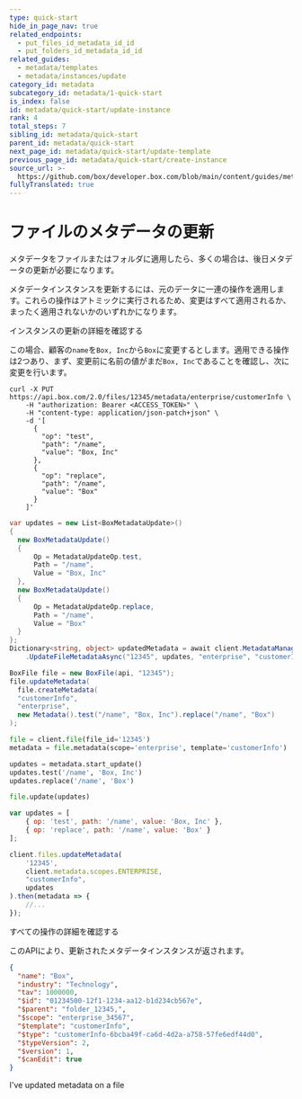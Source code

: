 ```yaml
---
type: quick-start
hide_in_page_nav: true
related_endpoints:
  - put_files_id_metadata_id_id
  - put_folders_id_metadata_id_id
related_guides:
  - metadata/templates
  - metadata/instances/update
category_id: metadata
subcategory_id: metadata/1-quick-start
is_index: false
id: metadata/quick-start/update-instance
rank: 4
total_steps: 7
sibling_id: metadata/quick-start
parent_id: metadata/quick-start
next_page_id: metadata/quick-start/update-template
previous_page_id: metadata/quick-start/create-instance
source_url: >-
  https://github.com/box/developer.box.com/blob/main/content/guides/metadata/1-quick-start/4-update-instance.md
fullyTranslated: true
---
```

# ファイルのメタデータの更新 

メタデータをファイルまたはフォルダに適用したら、多くの場合は、後日メタデータの更新が必要になります。

メタデータインスタンスを更新するには、元のデータに一連の操作を適用します。これらの操作はアトミックに実行されるため、変更はすべて適用されるか、まったく適用されないかのいずれかになります。

<CTA to="g://metadata/instances/update">

インスタンスの更新の詳細を確認する

</CTA>

この場合、顧客の`name`を`Box, Inc`から`Box`に変更するとします。適用できる操作は2つあり、まず、変更前に名前の値がまだ`Box, Inc`であることを確認し、次に変更を行います。

<Tabs>

<Tab title="cURL">

```curl
curl -X PUT https://api.box.com/2.0/files/12345/metadata/enterprise/customerInfo \
    -H "authorization: Bearer <ACCESS_TOKEN>" \
    -H "content-type: application/json-patch+json" \
    -d '[
      {
        "op": "test",
        "path": "/name",
        "value": "Box, Inc"
      },
      {
        "op": "replace",
        "path": "/name",
        "value": "Box"
      }
    ]'

```

</Tab>

<Tab title=".NET">

```csharp
var updates = new List<BoxMetadataUpdate>()
{
  new BoxMetadataUpdate()
  {
      Op = MetadataUpdateOp.test,
      Path = "/name",
      Value = "Box, Inc"
  },
  new BoxMetadataUpdate()
  {
      Op = MetadataUpdateOp.replace,
      Path = "/name",
      Value = "Box"
  }
};
Dictionary<string, object> updatedMetadata = await client.MetadataManager
    .UpdateFileMetadataAsync("12345", updates, "enterprise", "customerInfo");

```

</Tab>

<Tab title="Java">

```java
BoxFile file = new BoxFile(api, "12345");
file.updateMetadata(
  file.createMetadata(
  "customerInfo",
  "enterprise",
  new Metadata().test("/name", "Box, Inc").replace("/name", "Box")
);

```

</Tab>

<Tab title="Python">

```python
file = client.file(file_id='12345')
metadata = file.metadata(scope='enterprise', template='customerInfo')

updates = metadata.start_update()
updates.test('/name', 'Box, Inc')
updates.replace('/name', 'Box')

file.update(updates)

```

</Tab>

<Tab title="Node">

```js
var updates = [
    { op: 'test', path: '/name', value: 'Box, Inc' },
    { op: 'replace', path: '/name', value: 'Box' }
];

client.files.updateMetadata(
    '12345',
    client.metadata.scopes.ENTERPRISE,
    "customerInfo",
    updates
).then(metadata => {
    //...
});

```

</Tab>

</Tabs>

<CTA to="g://metadata/instances/update">

すべての操作の詳細を確認する

</CTA>

このAPIにより、更新されたメタデータインスタンスが返されます。

```json
{
  "name": "Box",
  "industry": "Technology",
  "tav": 1000000,
  "$id": "01234500-12f1-1234-aa12-b1d234cb567e",
  "$parent": "folder_12345,",
  "$scope": "enterprise_34567",
  "$template": "customerInfo",
  "$type": "customerInfo-6bcba49f-ca6d-4d2a-a758-57fe6edf44d0",
  "$typeVersion": 2,
  "$version": 1,
  "$canEdit": true
}

```

<Next>

I've updated metadata on a file

</Next>
